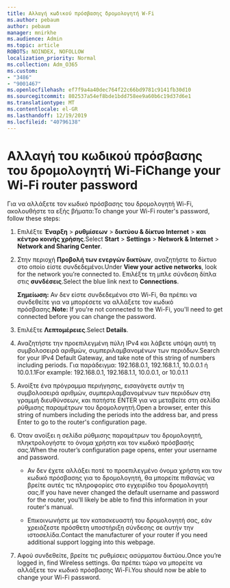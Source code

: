 ```yaml
---
title: Αλλαγή κωδικού πρόσβασης δρομολογητή W-Fi
ms.author: pebaum
author: pebaum
manager: mnirkhe
ms.audience: Admin
ms.topic: article
ROBOTS: NOINDEX, NOFOLLOW
localization_priority: Normal
ms.collection: Adm_O365
ms.custom:
- "3486"
- "9001467"
ms.openlocfilehash: ef7f9a4a40dec764f22c66bd9781c9141fb30d10
ms.sourcegitcommit: 802537a54ef8bde1bdd758ee9a60b6c19d37d6e1
ms.translationtype: MT
ms.contentlocale: el-GR
ms.lasthandoff: 12/19/2019
ms.locfileid: "40796138"
---
```

# <a name="change-your-wi-fi-router-password"></a><span data-ttu-id="df9ac-102">Αλλαγή του κωδικού πρόσβασης του δρομολογητή Wi-Fi</span><span class="sxs-lookup"><span data-stu-id="df9ac-102">Change your Wi-Fi router password</span></span>

<span data-ttu-id="df9ac-103">Για να αλλάξετε τον κωδικό πρόσβασης του δρομολογητή Wi-Fi, ακολουθήστε τα εξής βήματα:</span><span class="sxs-lookup"><span data-stu-id="df9ac-103">To change your Wi-Fi router's password, follow these steps:</span></span>

1. <span data-ttu-id="df9ac-104">Επιλέξτε **Έναρξη** > **ρυθμίσεων** > **δικτύου & δίκτυο Internet** > **και κέντρο κοινής χρήσης**.</span><span class="sxs-lookup"><span data-stu-id="df9ac-104">Select **Start** > **Settings** > **Network & Internet** > **Network and Sharing Center**.</span></span>

2. <span data-ttu-id="df9ac-105">Στην περιοχή **Προβολή των ενεργών δικτύων**, αναζητήστε το δίκτυο στο οποίο είστε συνδεδεμένοι.</span><span class="sxs-lookup"><span data-stu-id="df9ac-105">Under **View your active networks**, look for the network you’re connected to.</span></span> <span data-ttu-id="df9ac-106">Επιλέξτε τη μπλε σύνδεση δίπλα στις **συνδέσεις**.</span><span class="sxs-lookup"><span data-stu-id="df9ac-106">Select the blue link next to **Connections**.</span></span><br>

   <span data-ttu-id="df9ac-107">**Σημείωση:** Αν δεν είστε συνδεδεμένοι στο Wi-Fi, θα πρέπει να συνδεθείτε για να μπορέσετε να αλλάξετε τον κωδικό πρόσβασης.</span><span class="sxs-lookup"><span data-stu-id="df9ac-107">**Note:** If you're not connected to the Wi-Fi, you'll need to get connected before you can change the password.</span></span>

3. <span data-ttu-id="df9ac-108">Επιλέξτε **Λεπτομέρειες**.</span><span class="sxs-lookup"><span data-stu-id="df9ac-108">Select **Details**.</span></span>

4. <span data-ttu-id="df9ac-109">Αναζητήστε την προεπιλεγμένη πύλη IPv4 και λάβετε υπόψη αυτή τη συμβολοσειρά αριθμών, συμπεριλαμβανομένων των περιόδων.</span><span class="sxs-lookup"><span data-stu-id="df9ac-109">Search for your IPv4 Default Gateway, and take note of this string of numbers including periods.</span></span> <span data-ttu-id="df9ac-110">Για παράδειγμα: 192.168.0.1, 192.168.1.1, 10.0.0.1 ή 10.0.1.1</span><span class="sxs-lookup"><span data-stu-id="df9ac-110">For example: 192.168.0.1, 192.168.1.1, 10.0.0.1, or 10.0.1.1</span></span>

5. <span data-ttu-id="df9ac-111">Ανοίξτε ένα πρόγραμμα περιήγησης, εισαγάγετε αυτήν τη συμβολοσειρά αριθμών, συμπεριλαμβανομένων των περιόδων στη γραμμή διευθύνσεων, και πατήστε ENTER για να μεταβείτε στη σελίδα ρύθμισης παραμέτρων του δρομολογητή.</span><span class="sxs-lookup"><span data-stu-id="df9ac-111">Open a browser, enter this string of numbers including the periods into the address bar, and press Enter to go to the router's configuration page.</span></span>

6. <span data-ttu-id="df9ac-112">Όταν ανοίξει η σελίδα ρύθμισης παραμέτρων του δρομολογητή, πληκτρολογήστε το όνομα χρήστη και τον κωδικό πρόσβασής σας.</span><span class="sxs-lookup"><span data-stu-id="df9ac-112">When the router’s configuration page opens, enter your username and password.</span></span><br>
   - <span data-ttu-id="df9ac-113">Αν δεν έχετε αλλάξει ποτέ το προεπιλεγμένο όνομα χρήστη και τον κωδικό πρόσβασης για το δρομολογητή, θα μπορείτε πιθανώς να βρείτε αυτές τις πληροφορίες στο εγχειρίδιο του δρομολογητή σας.</span><span class="sxs-lookup"><span data-stu-id="df9ac-113">If you have never changed the default username and password for the router, you'll likely be able to find this information in your router's manual.</span></span>

   - <span data-ttu-id="df9ac-114">Επικοινωνήστε με τον κατασκευαστή του δρομολογητή σας, εάν χρειάζεστε πρόσθετη υποστήριξη σύνδεσης σε αυτήν την ιστοσελίδα.</span><span class="sxs-lookup"><span data-stu-id="df9ac-114">Contact the manufacturer of your router if you need additional support logging into this webpage.</span></span>

7. <span data-ttu-id="df9ac-115">Αφού συνδεθείτε, βρείτε τις ρυθμίσεις ασύρματου δικτύου.</span><span class="sxs-lookup"><span data-stu-id="df9ac-115">Once you’re logged in, find Wireless settings.</span></span> <span data-ttu-id="df9ac-116">Θα πρέπει τώρα να μπορείτε να αλλάξετε τον κωδικό πρόσβασης Wi-Fi.</span><span class="sxs-lookup"><span data-stu-id="df9ac-116">You should now be able to change your Wi-Fi password.</span></span>
